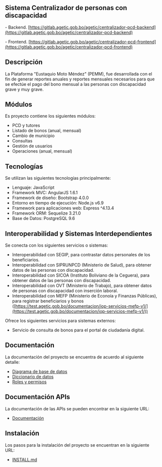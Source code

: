 ## Sistema Centralizador de personas con discapacidad

\- Backend. [https://gitlab.agetic.gob.bo/agetic/centralizador-pcd-backend](https://gitlab.agetic.gob.bo/agetic/centralizador-pcd-backend)

\- Frontend. [https://gitlab.agetic.gob.bo/agetic/centralizador-pcd-frontend](https://gitlab.agetic.gob.bo/agetic/centralizador-pcd-frontend)

## **Descripción**

La Plataforma "Eustaquio Moto Méndez" (PEMM), fue desarrollada con el fin de generar reportes anuales y reportes mensuales necesarios para que se efectúe el pago del bono mensual a las personas con discapacidad grave y muy grave.

## Módulos

Es proyecto contiene los siguientes módulos:

*   PCD y tutores
*   Listado de bonos (anual, mensual)
*   Cambio de municipio
*   Consultas
*   Gestión de usuarios
*   Operaciones (anual, mensual)

## **Tecnologías**

Se utilizan las siguientes tecnologías principalmente:

*   Lenguaje: JavaScript
*   Framework MVC: AngularJS 1.6.1
*   Framework de diseño: Bootstrap 4.0.0
*   Entorno en tiempo de ejecución: Node.js v6.9
*   Framework para aplicaciones web: Express ^4.13.4
*   Framework ORM: Sequelize 3.21.0
*   Base de Datos: PostgreSQL 9.6

## **Interoperabilidad y Sistemas Interdependientes**

Se conecta con los siguientes servicios o sistemas:

*   Interoperabilidad con SEGIP, para contrastar datos personales de los beneficiarios.
*   Interoperabilidad con SIPRUNPCD (Ministerio de Salud), para obtener datos de las personas con discapacidad.
*   Interoperabilidad con SICOA (Instituto Boliviano de la Ceguera), para obtener datos de las personas con discapacidad.
*   Interoperabilidad con OVT (Ministerio de Trabajo), para obtener datos de personas con discapacidad con inserción laboral.
*   Interoperabilidad con MEFP (Ministerio de Econoía y Finanzas Públicas), para registrar beneficiarios y bonos ([https://test.agetic.gob.bo/documentacion/iop-servicios-mefp-v1/](https://test.agetic.gob.bo/documentacion/iop-servicios-mefp-v1/))

Ofrece los siguientes servicios para sistemas externos:

*   Servicio de consulta de bonos para el portal de ciudadanía digital.

## Documentación

La documentación del proyecto se encuentra de acuerdo al siguiente detalle:

<!-- *   [Modelo de objetos](docs/analisis/modelo_de_objetos.png) -->
*   [Diagrama de base de datos](docs/analisis/modelo_de_bd.png)
*   [Diccionario de datos](docs/analisis/diccionario-datos.pdf)
*   [Roles y permisos](docs/analisis/roles.md)

## Documentación APIs

La documentación de las APIs se pueden encontrar en la siguiente URL:

*   [Documentación](https://test.agetic.gob.bo/motomendez-api/apidoc/)

## Instalación

Los pasos para la instalación del proyecto se encuentran en la siguiente URL:

*   [INSTALL.md](INSTALL.md)
